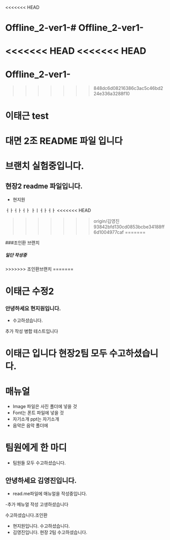 <<<<<<< HEAD
# Offline_2-ver1-# Offline_2-ver1-
<<<<<<< HEAD
<<<<<<< HEAD
=======
# Offline_2-ver1-

>>>>>>> 848dc6d08216386c3ac5c46bd224e336a3288f10
# 이태근 test


# 대면 2조 README 파일 입니다
# 브랜치 실험중입니다. 


## 현장2 readme 파일입니다.
- 현지원


ㅓㅏㅓㅏㅓㅏ
ㅏㅣㅓㅏㅓㅏ
<<<<<<< HEAD
>>>>>>> origin/김영진
>>>>>>> 93842bfd130cd0853bcbe34188ff6d1004977caf
=======

###조인환 브랜치
<h5>일단 작성중</h5>
>>>>>>> 조인환브랜치
=======

# 이태근 수정2

### 안녕하세요 현지원입니다.
- 수고하셨습니다.

추가 작성 병합 테스트입니다

# 이태근 입니다 현장2팀 모두 수고하셨습니다.

# 매뉴얼
- Image 파일은 사진 폴더에 넣을 것
- Font는 폰트 파일에 넣을 것
- 자기소개 ppt는 자기소개 
- 음악은 음악 폴더에 
# 팀원에게 한 마디 
- 팀원들 모두 수고하셨습니다. 

## 안녕하세요 김영진입니다. 
 - read.me파일에 매뉴얼을 작성중입니다.

 -추가 메뉴얼 작성 고생하셨습니다

 수고하셨습니다.조인환

- 현지원입니다. 수고하셨습니다.
- 김영진입니다. 현장 2팀 수고하셨습니다.


